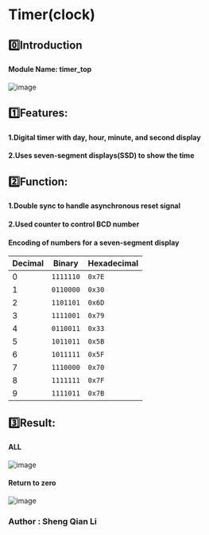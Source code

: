 # Timer(clock)  

## 0️⃣Introduction
#### Module Name: timer_top  

![image](https://github.com/user-attachments/assets/d2f6c1a9-5445-42e8-82e2-d0e32d616983)
 
## 1️⃣Features:   
#### 1.Digital timer with day, hour, minute, and second display   
#### 2.Uses seven-segment displays(SSD) to show the time  
 
## 2️⃣Function:  
#### 1.Double sync to handle asynchronous reset signal  
#### 2.Used counter to control BCD number  

#### Encoding of numbers for a seven-segment display

| Decimal | Binary     | Hexadecimal |
|---------|------------|-------------|
| 0       | `1111110`  | `0x7E`      |
| 1       | `0110000`  | `0x30`      |
| 2       | `1101101`  | `0x6D`      |
| 3       | `1111001`  | `0x79`      |
| 4       | `0110011`  | `0x33`      |
| 5       | `1011011`  | `0x5B`      |
| 6       | `1011111`  | `0x5F`      |
| 7       | `1110000`  | `0x70`      |
| 8       | `1111111`  | `0x7F`      |
| 9       | `1111011`  | `0x7B`      |

## 3️⃣Result:  

#### ALL
![image](https://github.com/user-attachments/assets/171cdb23-9ea3-42ab-a29d-c0ba9987677a)


#### Return to zero
![image](https://github.com/user-attachments/assets/8cf118dd-d979-489d-846d-77e46353b5b2)

  
### Author : Sheng Qian Li    



  

